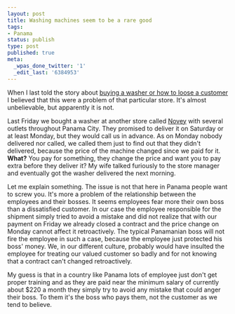 ```yaml
---
layout: post
title: Washing machines seem to be a rare good
tags:
- Panama
status: publish
type: post
published: true
meta:
  _wpas_done_twitter: '1'
  _edit_last: '6384953'
---
```

<p>When I last told the story about <a href="http://blog.stephan-schwab.com/2006/07/20/buying-a-washer-or-how-to-loose-a-customer/">buying a washer or how to loose a customer</a> I believed that this were a problem of that particular store. It's almost unbelievable, but apparently it is not.</p>

<p>Last Friday we bought a washer at another store called <a href="http://www.novey.com.pa/">Novey</a> with several outlets throughout Panama City. They promised to deliver it on Saturday or at least Monday, but they would call us in advance. As on Monday nobody delivered nor called, we called them just to find out that they didn't delivered, because the price of the machine changed since we paid for it. <strong>What?</strong> You pay for something, they change the price and want you to pay extra before they deliver it? My wife talked furiously to the store manager and eventually got the washer delivered the next morning.</p>

<p>Let me explain something. The issue is not that here in Panama people want to screw you. It's more a problem of the relationship between the employees and their bosses. It seems employees fear more their own boss than a dissatisfied customer. In our case the employee responsible for the shipment simply tried to avoid a mistake and did not realize that with our payment on Friday we already closed a contract and the price change on Monday cannot affect it retroactively. The typical Panamanian boss will not fire the employee in such a case, because the employee just protected his boss' money. We, in our different culture, probably would have insulted the employee for treating our valued customer so badly and for not knowing that a contract can't changed retroactively.</p>

<p>My guess is that in a country like Panama lots of employee just don't get proper training and as they are paid near the minimum salary of currently about $220 a month they simply try to avoid any mistake that could anger their boss. To them it's the boss who pays them, not the customer as we tend to believe.</p>

